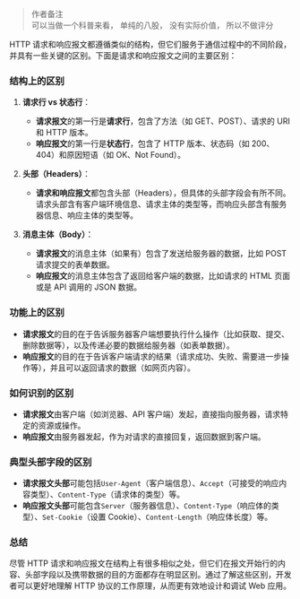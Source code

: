 > 作者备注  
> 可以当做一个科普来看， 单纯的八股， 没有实际价值， 所以不做评分

HTTP 请求和响应报文都遵循类似的结构，但它们服务于通信过程中的不同阶段，并具有一些关键的区别。下面是请求和响应报文之间的主要区别：

### 结构上的区别

1. **请求行 vs 状态行**：

   - **请求报文**的第一行是**请求行**，包含了方法（如 GET、POST）、请求的 URI 和 HTTP 版本。
   - **响应报文**的第一行是**状态行**，包含了 HTTP 版本、状态码（如 200、404）和原因短语（如 OK、Not Found）。

2. **头部（Headers）**：

   - **请求和响应报文**都包含头部（Headers），但具体的头部字段会有所不同。请求头部含有客户端环境信息、请求主体的类型等，而响应头部含有服务器信息、响应主体的类型等。

3. **消息主体（Body）**：
   - **请求报文**的消息主体（如果有）包含了发送给服务器的数据，比如 POST 请求提交的表单数据。
   - **响应报文**的消息主体包含了返回给客户端的数据，比如请求的 HTML 页面或是 API 调用的 JSON 数据。

### 功能上的区别

- **请求报文**的目的在于告诉服务器客户端想要执行什么操作（比如获取、提交、删除数据等），以及传递必要的数据给服务器（如表单数据）。
- **响应报文**的目的在于告诉客户端请求的结果（请求成功、失败、需要进一步操作等），并且可以返回请求的数据（如网页内容）。

### 如何识别的区别

- **请求报文**由客户端（如浏览器、API 客户端）发起，直接指向服务器，请求特定的资源或操作。
- **响应报文**由服务器发起，作为对请求的直接回复，返回数据到客户端。

### 典型头部字段的区别

- **请求报文头部**可能包括`User-Agent`（客户端信息）、`Accept`（可接受的响应内容类型）、`Content-Type`（请求体的类型）等。
- **响应报文头部**可能包含`Server`（服务器信息）、`Content-Type`（响应体的类型）、`Set-Cookie`（设置 Cookie）、`Content-Length`（响应体长度）等。

### 总结

尽管 HTTP 请求和响应报文在结构上有很多相似之处，但它们在报文开始行的内容、头部字段以及携带数据的目的方面都存在明显区别。通过了解这些区别，开发者可以更好地理解 HTTP 协议的工作原理，从而更有效地设计和调试 Web 应用。
